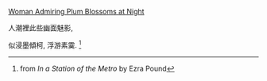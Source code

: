[Woman Admiring Plum Blossoms at Night](Woman_Admiring_Plum_Blossoms_at_Night.jpg)

人潮裡此些幽面魅影,

似浸墨傾柯, 浮游素霙. [^1]

[^1]: from _In a Station of the Metro_ by Ezra Pound
